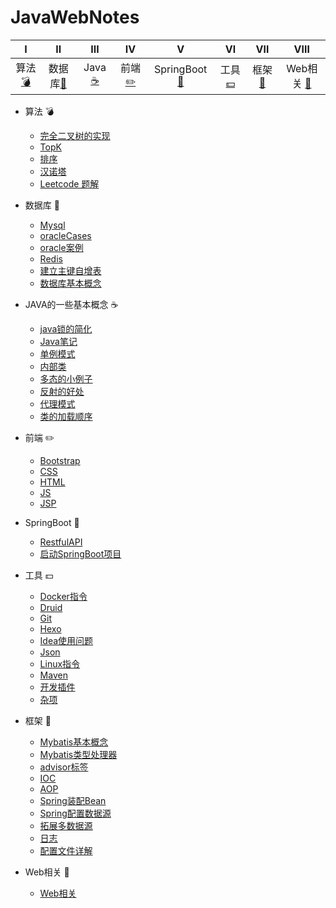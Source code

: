 # JavaWebNotes
|Ⅰ| Ⅱ| Ⅲ | Ⅳ | Ⅴ | Ⅵ | Ⅶ | Ⅷ | 
| :---------: | :---------: | :---------: | :---------: | :---------: | :---------: | :---------: | :---------: |
| 算法[:bomb:](#算法-bomb)|数据库[:closed_book:](#数据库-closed_book)| Java [:coffee:](#java-coffee)| 前端 [:pencil2:](#前端-pencil2)| SpringBoot [:boot:](#SpringBoot-boot)| 工具 [:dollar:](#工具-dollar)| 框架 [:tshirt:](#框架-tshirt)| Web相关 [:guitar:](#Web相关-guitar)| 

- 算法 :bomb:

    *  [完全二叉树的实现](notes/算法/完全二叉树的实现.md)
    *  [TopK](notes/算法/TopK.md)
    *  [排序](notes/算法/排序.md)
    *  [汉诺塔](notes/算法/汉诺塔.md)
    *  [Leetcode 题解](https://github.com/Bihanghang/JavaWebNotes/blob/master/docs/notes/leetcode.md)


- 数据库 :closed_book:

    *  [Mysql](notes/数据库/Mysql.md)
    *  [oracleCases](notes/数据库/oracleCases.md)
    *  [oracle案例](notes/数据库/oracle案例.md)
    *  [Redis](notes/数据库/Redis.md)
    *  [建立主键自增表](notes/数据库/建立主键自增表.md)
    *  [数据库基本概念](notes/数据库/数据库基本概念.md)


- JAVA的一些基本概念 :coffee:

    * [java锁的简化](notes/Java/Java锁的简化.md)
    * [Java笔记](notes/Java/Java笔记.md)
    * [单例模式](notes/Java/单例模式.md)
    * [内部类](notes/Java/内部类.md)
    * [多态的小例子](notes/Java/Polymorphic.md)
    * [反射的好处](notes/Java/反射.md)
    * [代理模式](notes/Java/代理模式.md)
    * [类的加载顺序](notes/Java/LoadOrder.md)

- 前端 :pencil2:

    *  [Bootstrap](notes/前端/Bootstrap.md)
    *  [CSS](notes/前端/CSS.md)
    *  [HTML](notes/前端/HTML.md)
    *  [JS](notes/前端/JS.md)
    *  [JSP](notes/前端/JSP.md)

- SpringBoot :boot:

    *  [RestfulAPI](notes/SpringBoot/RestfulAPI.md)
    *  [启动SpringBoot项目](notes/SpringBoot/启动SpringBoot项目.md)


- 工具 :dollar:

    *  [Docker指令](notes/工具/Docker指令.md)
    *  [Druid](notes/工具/Druid.md)
    *  [Git](notes/工具/Git.md)
    *  [Hexo](notes/工具/Hexo的搭建.md)
    *  [Idea使用问题](notes/工具/Idea使用问题.md)
    *  [Json](notes/工具/Json.md)
    *  [Linux指令](notes/工具/Linux指令.md)
    *  [Maven](notes/工具/Maven.md)
    *  [开发插件](notes/工具/开发插件.md)
    *  [杂项](notes/工具/杂项.md)


- 框架 :tshirt:

    *  [Mybatis基本概念](notes/框架/Mybatis/Mybatis基本概念.md)
    *  [Mybatis类型处理器](notes/框架/Mybatis/Mybatis类型处理器.md)
    *  [advisor标签](notes/框架/Spring/advisor标签.md)
    *  [IOC](notes/框架/Spring/IOC.md)
    *  [AOP](notes/框架/Spring/SpringAOP.md)
    *  [Spring装配Bean](notes/框架/Spring/Spring装配Bean.md)
    *  [Spring配置数据源](notes/框架/Spring/Spring配置数据源.md)
    *  [拓展多数据源](notes/框架/Spring/使用Spring的AbstractRoutingDataSource类来进行拓展多数据源.md)
    *  [日志](notes/框架/Spring/日志.md)
    *  [配置文件详解](notes/框架/Spring/配置文件详解.md)
    
- Web相关 :guitar:

    *  [Web相关](notes/框架/Web相关.md)